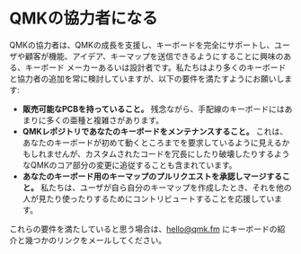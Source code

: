 # QMKの協力者になる

QMKの協力者は、QMKの成長を支援し、キーボードを完全にサポートし、ユーザや顧客が機能、アイデア、キーマップを送信できるようにすることに興味のある、キーボード メーカーあるいは設計者です。私たちはより多くのキーボードと協力者の追加を常に検討していますが、以下の要件を満たすようにお願いします:

* **販売可能なPCBを持っていること。** 残念ながら、手配線のキーボードにはあまりに多くの亜種と複雑さがあります。
* **QMKレポジトリであなたのキーボードをメンテナンスすること。** これは、あなたのキーボードが初めて動くところまでを要求しているように見えるかもしれませんが、カスタムされたコードを冗長にしたり破壊したりするようなQMKのコア部分の変更に追従することも含まれています。
* **あなたのキーボード用のキーマップのプルリクエストを承認しマージすること。** 私たちは、ユーザが自ら自分のキーマップを作成したとき、それを他の人が見たり使ったりするためにコントリビュートすることを応援しています。

これらの要件を満たしていると思う場合は、hello@qmk.fm にキーボードの紹介と幾つかのリンクをメールしてください。
